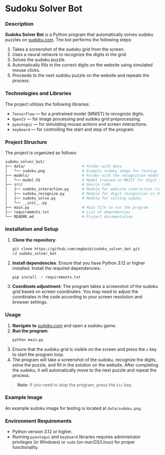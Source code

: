 # Sudoku Solver Bot

### Description
**Sudoku Solver Bot** is a Python program that automatically solves sudoku puzzles on [sudoku.com](https://sudoku.com/). The bot performs the following steps:
1. Takes a screenshot of the sudoku grid from the screen.
2. Uses a neural network to recognize the digits in the grid.
3. Solves the sudoku puzzle.
4. Automatically fills in the correct digits on the website using simulated mouse clicks.
5. Proceeds to the next sudoku puzzle on the website and repeats the process.

### Technologies and Libraries
The project utilizes the following libraries:
- `TensorFlow` — for a pretrained model (MNIST) to recognize digits.
- `OpenCV` — for image processing and sudoku grid preprocessing.
- `pyautogui` — for simulating mouse actions and screen interactions.
- `keyboard` — for controlling the start and stop of the program.

### Project Structure
The project is organized as follows:
```bash
sudoku_solver_bot/
├── data/                          # Folder with data
│   └── sudoku.png                 # Example sudoku image for testing
├── models/                        # Folder with the recognition model
│   └── model.h5                   # Model trained on MNIST for digit recognition
├── src/                           # Source code
│   ├── sudoku_interaction.py      # Module for website interaction (using pyautogui)
│   ├── sudoku_recognize.py        # Module for digit recognition in the screenshot
│   ├── sudoku_solve.py            # Module for solving sudoku
│   └── __init__.py
├── main.py                        # Main file to run the program
├── requirements.txt               # List of dependencies
└── README.md                      # Project documentation
```


### Installation and Setup

1. **Clone the repository**:
    ```bash
    git clone https://github.com/smgbaid/sudoku_solver_bot.git
    cd sudoku_solver_bot
    ```

2. **Install dependencies**:
    Ensure that you have Python 3.12 or higher installed. Install the required dependencies:
    ```bash
    pip install -r requirements.txt
    ```

3. **Coordinate adjustment**:
    The program takes a screenshot of the sudoku grid based on screen coordinates. You may need to adjust the coordinates in the code according to your screen resolution and browser settings.

### Usage

1. **Navigate to** [sudoku.com](https://sudoku.com/) and open a sudoku game.
2. **Run the program**:
    ```bash
    python main.py
    ```
3. Ensure that the sudoku grid is visible on the screen and press the `s` key to start the program loop.
4. The program will take a screenshot of the sudoku, recognize the digits, solve the puzzle, and fill in the solution on the website. After completing the sudoku, it will automatically move to the next puzzle and repeat the process.

> **Note**: If you need to stop the program, press the `Esc` key.

### Example Image

An example sudoku image for testing is located at `data/sudoku.png`.

### Environment Requirements
- Python version 3.12 or higher.
- Running `pyautogui` and `keyboard` libraries requires administrator privileges (in Windows) or `sudo` (on macOS/Linux) for proper functionality.
